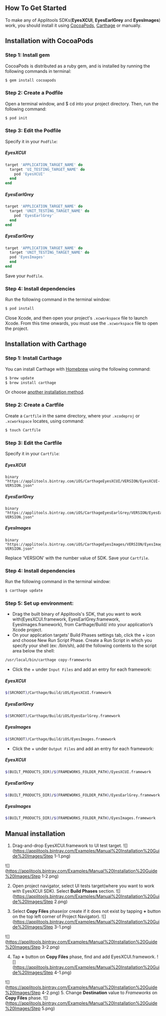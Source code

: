 ## How To Get Started
To make any of Applitools SDKs(**EyesXCUI**, **EyesEarlGrey** and **EyesImages**) work, you should install it using [CocoaPods](http://cocoapods.org), [Carthage](https://github.com/Carthage/Carthage) or manually.

## Installation with CocoaPods
### Step 1: Install gem
CocoaPods is distributed as a ruby gem, and is installed by running the following commands in terminal:
```bash
$ gem install cocoapods
```

### Step 2: Create a Podfile
Open a terminal window, and $ cd into your project directory. Then, run the following command:

```bash
$ pod init
```

### Step 3: Edit the Podfile
Specify it in your `Podfile`:
##### EyesXCUI
```ruby
target 'APPLICATION_TARGET_NAME' do
  target 'UI_TESTING_TARGET_NAME' do
    pod 'EyesXCUI'
  end
end
```
##### EyesEarlGrey
```ruby
target 'APPLICATION_TARGET_NAME' do
  target 'UNIT_TESTING_TARGET_NAME' do
    pod 'EyesEarlGrey'
  end
end
```
##### EyesEarlGrey
```ruby
target 'APPLICATION_TARGET_NAME' do
  target 'UNIT_TESTING_TARGET_NAME' do
  pod 'EyesImages'
  end
end
```

Save your `Podfile`.

### Step 4: Install dependencies
Run the following command in the terminal window:
```bash
$ pod install
```

Close Xcode, and then open your project's `.xcworkspace` file to launch Xcode.
From this time onwards, you must use the `.xcworkspace` file to open the project.

## Installation with Carthage
### Step 1: Install Carthage
You can install Carthage with [Homebrew](http://brew.sh/) using the following command:
```bash
$ brew update
$ brew install carthage
```

Or choose [another installation method](https://github.com/Carthage/Carthage#installing-carthage).

### Step 2: Create a Cartfile
Create a `Cartfile` in the same directory, where your `.xcodeproj` or `.xcworkspace` locates, using command:
```bash
$ touch Cartfile
```
### Step 3: Edit the Cartfile
Specify it in your `Cartfile`:

##### EyesXCUI
```ogdl
binary "https://applitools.bintray.com/iOS/CarthageEyesXCUI/VERSION/EyesXCUI-VERSION.json"
```

##### EyesEarlGrey
```ogdl
binary "https://applitools.bintray.com/iOS/CarthageEyesEarlGrey/VERSION/EyesEarlGrey-VERSION.json"
```

##### EyesImages
```ogdl
binary "https://applitools.bintray.com/iOS/CarthageEyesImages/VERSION/EyesImages-VERSION.json"
```

Replace 'VERSION' with the number value of SDK.
Save your `Cartfile`.

### Step 4: Install dependencies
Run the following command in the terminal window:
```bash
$ carthage update
```

### Step 5: Set up environment:
- Drag the built binary of Applitools's SDK, that you want to work with(EyesXCUI.framework, EyesEarlGrey.framework, EyesImages.framework), from Carthage/Build/<platform> into your application’s Xcode project.
- On your application targets’ Build Phases settings tab, click the + icon and choose New Run Script Phase. Create a Run Script in which you specify your shell (ex: /bin/sh), add the following contents to the script area below the shell:
```bash
/usr/local/bin/carthage copy-frameworks
```
- Click the + under `Input Files` and add an entry for each framework:
##### EyesXCUI
```bash
$(SRCROOT)/Carthage/Build/iOS/EyesXCUI.framework
```
##### EyesEarlGrey
```bash
$(SRCROOT)/Carthage/Build/iOS/EyesEarlGrey.framework
```
##### EyesImages
```bash
$(SRCROOT)/Carthage/Build/iOS/EyesImages.framework
```
- Click the + under `Output Files` and add an entry for each framework:
##### EyesXCUI
```bash
$(BUILT_PRODUCTS_DIR)/$(FRAMEWORKS_FOLDER_PATH)/EyesXCUI.framework
```
##### EyesEarlGrey
```bash
$(BUILT_PRODUCTS_DIR)/$(FRAMEWORKS_FOLDER_PATH)/EyesEarlGrey.framework
```
##### EyesImages
```bash
$(BUILT_PRODUCTS_DIR)/$(FRAMEWORKS_FOLDER_PATH)/EyesImages.framework
```

## Manual installation
1. Drag-and-drop EyesXCUI.framework to UI test target.
![](https://applitools.bintray.com/Examples/Manual%20Installation%20Guide%20Images/Step 1-1.png)

![](https://applitools.bintray.com/Examples/Manual%20Installation%20Guide%20Images/Step 1-2.png)

2. Open project navigator, select UI tests target(where you want to work with EyesXCUI SDK). Select **Build Phases** section.
![](https://applitools.bintray.com/Examples/Manual%20Installation%20Guide%20Images/Step 2.png)

3. Select **Copy Files** phase(or create if it does not exist by tapping **+** button on the top left corner of Project Navigator).
![](https://applitools.bintray.com/Examples/Manual%20Installation%20Guide%20Images/Step 3-1.png)

![](https://applitools.bintray.com/Examples/Manual%20Installation%20Guide%20Images/Step 3-2.png)

4. Tap **+** button on **Copy Files** phase, find and add EyesXCUI.framework.
![](https://applitools.bintray.com/Examples/Manual%20Installation%20Guide%20Images/Step 4-1.png)

![](https://applitools.bintray.com/Examples/Manual%20Installation%20Guide%20Images/Step 4-2.png)
5. Change **Destination** value to *Frameworks* on **Copy Files** phase.
![](https://applitools.bintray.com/Examples/Manual%20Installation%20Guide%20Images/Step 5.png)
